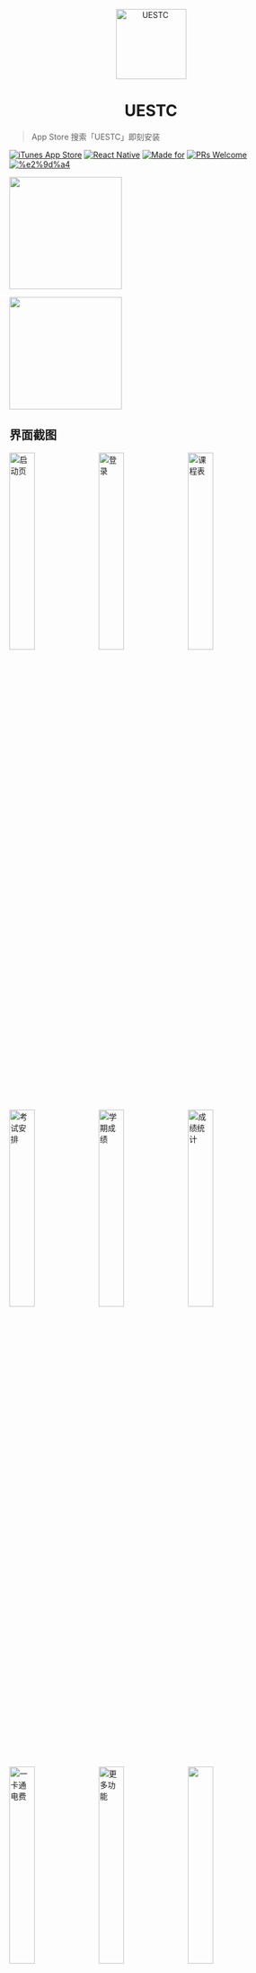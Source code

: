 <p align="center"><img src="https://o9sapbwjn.qnssl.com/2018-04-14-171713.png" alt="UESTC" width="125px"/></p>
<h1 align="center">UESTC</h1>

> App Store 搜索「UESTC」即刻安装

[![iTunes App Store](https://img.shields.io/itunes/v/1368462316.svg?style=flat-square)](https://itunes.apple.com/app/id1368462316)  [![React Native](https://img.shields.io/badge/react--native-0.52.0-brightgreen.svg?style=flat-square)](https://facebook.github.io/react-native/) [![Made for](https://img.shields.io/badge/made%20for-iPhone%20iPad%20iPod%20Touch-orange.svg?style=flat-square)](https://uestc.ga)  [![PRs Welcome](https://img.shields.io/badge/PRs-welcome-brightgreen.svg?style=flat-square)](https://github.com/Vizards/uestc-react-native-ios/pulls) [![%e2%9d%a4](https://img.shields.io/badge/made%20with-%e2%9d%a4-ff69b4.svg?style=flat-square)](https://github.com/Vizards/uestc-react-native-ios)



[<img width="200" src="https://o9sapbwjn.qnssl.com/2018-04-10-app-store.png"/>](https://itunes.apple.com/app/id1368462316)

<img width="200" src="https://o9sapbwjn.qnssl.com/2018-04-11-2018_04_11_1711359759.png"/>

## 界面截图

<img src="https://o9sapbwjn.qnssl.com/2018-04-11-IMG_2881.JPG" alt="启动页" width="30%">&nbsp;&nbsp;<img src="https://o9sapbwjn.qnssl.com/2018-04-11-IMG_2883.JPG" alt="登录" width="30%">&nbsp;&nbsp;<img src="https://o9sapbwjn.qnssl.com/2018-04-11-IMG_2882.JPG" alt="课程表" width="30%"><img src="https://o9sapbwjn.qnssl.com/2018-04-11-IMG_2885.JPG" alt="考试安排" width="30%">&nbsp;&nbsp;<img src="https://o9sapbwjn.qnssl.com/2018-04-11-IMG_2884.JPG" alt="学期成绩" width="30%">&nbsp;&nbsp;<img src="https://o9sapbwjn.qnssl.com/2018-04-11-IMG_2887.JPG" alt="成绩统计" width="30%"><img src="https://o9sapbwjn.qnssl.com/2018-04-11-IMG_2886.JPG" alt="一卡通电费" width="30%">&nbsp;&nbsp;<img src="https://o9sapbwjn.qnssl.com/2018-04-11-IMG_2888.JPG" alt="更多功能" width="30%">&nbsp;&nbsp;<img src="https://o9sapbwjn.qnssl.com/2018-04-11-IMG_2913.JPG" width="30%"><img src="https://o9sapbwjn.qnssl.com/2018-04-11-IMG_2914.JPG" alt="" width="30%">&nbsp;&nbsp;<img src="https://o9sapbwjn.qnssl.com/2018-04-11-IMG_2915.JPG" alt="" width="30%">&nbsp;&nbsp;<img src="https://o9sapbwjn.qnssl.com/2018-04-11-IMG_2916.JPG" alt="" width="30%">

## 功能列表

#### 已有功能

- [x] 登录教务系统取得用户基本信息，支持退出登录和从数据库删除个人信息
- [x] 按学年学期查看课程表
- [x] 按学期查看考试时间、考场座位、考试倒计时
- [x] 按学期查看学科成绩详细数据
- [x] 查看 GPA 统计信息，学期成绩折线图，所有已修学科成绩
- [x] 绑定喜付账户，支持解绑和重新登录
- [x] 查看一卡通和电费余额
- [x] 查看 30 天一卡通消费详单
- [x] 查看班车信息（依赖清水河畔，可能无法访问）
- [x] 查看教务处信息公告、教学新闻
- [x] 教务服务资料下载，查询办事指南、校历、作息时间
- [x] 查询空闲教室信息
- [x] 查询当日全校课程、全校所有开设课程信息
- [x] 查询教师信息

#### 预期功能

- [ ] 考试、成绩信息推送
- [ ] 一卡通、电费余额告警
- [ ] 失物招领信息
- [ ] iOS Today Widget
- [ ] 图书借阅信息
- [ ] 增加推送功能【DAN处理】

## 开发

#### 安装

```
$ git clone && npm install
```

#### 运行

1. 链接原生库

    ```
    $ react-native link
    ```

2. 修改 `node_modules/react-native-web-echarts/index.js` 源码。第 30 行改为：

    ```
    source={Platform.OS === 'android' && !__DEV__ ? { uri:'https://o9wj5x8i4.qnssl.com/tpl.html' } : { uri: 'https://o9wj5x8i4.qnssl.com/tpl.html' }}
    ```

3. 在模拟器运行

    ```
    $ react-native run-ios
    ```

#### 错误处理

1. 模拟器运行错误：

    ```
    Error: While resolving module `react-native-vector-icons/xxxx`, the Haste package `react-native-vector-icons` was found. 
    ```

    处理：

    - `rm ./node_modules/react-native/local-cli/core/__fixtures__/files/package.json`
    
    - 重启 packager



2. Xcode 编译错误：

    ```
    Error: 'RCTBridgeModule.h' file not found
    ```
    
    处理：
    
    - 定位到该错误源文件，将 `'RCTBridgeModule.h'` 改为 `<React/RCTBridgeModule.h>`
    
3. 其他错误请先尝试以下步骤： 

   - 清理 React Native Packager 缓存：
     
     ```
     $ sudo rm -fr $TMPDIR/metro*
     ``` 
   - 在 Xcode 中运行 `Product > Clean`
   - 重建 `node_modules`:
     
     ```
     $ rm -rf node_modules && npm install
     ```

其他任何问题或开发交流，欢迎：

- [New issues](https://github.com/Vizards/uestc-react-native-ios/issues)

- APP 内反馈

- 前往 [uestc.ga](https://uestc.ga) 反馈

## 致谢

- 设计师 [轩轩](https://www.behance.net/XuanXuan1996) 完成的 APP UI 设计

- Apple Developer [蛋总](https://github.com/maxlxq) 帮助上架

如您觉得此项目对您有帮助，或愿意协助改进，欢迎 Star 或 Fork


